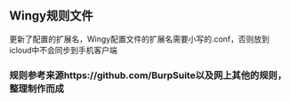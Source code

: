 ## Wingy规则文件
更新了配置的扩展名，Wingy配置文件的扩展名需要小写的.conf，否则放到icloud中不会同步到手机客户端
### 规则参考来源https://github.com/BurpSuite以及网上其他的规则，整理制作而成
